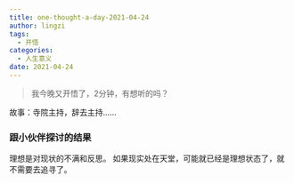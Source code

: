 ```yaml
---
title: one-thought-a-day-2021-04-24
author: lingzi
tags:
  - 开悟
categories:
  - 人生意义
date: 2021-04-24
---
```


> 我今晚又开悟了，2分钟，有想听的吗？

故事：寺院主持，辞去主持......


### 跟小伙伴探讨的结果
理想是对现状的不满和反思。
如果现实处在天堂，可能就已经是理想状态了，就不需要去追寻了。


